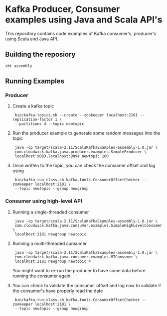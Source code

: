 # Kafka Producer, Consumer examples using Java and Scala API's

This repository contains code examples of Kafka consumer's, producer's using Scala and Java API.

## Building the reposiory

    sbt assembly
    
## Running Examples

### Producer

1. Create a kafka topic

        bin/kafka-topics.sh --create --zookeeper localhost:2181 --replication-factor 1 \ 
        --partitions 4 --topic newtopic
        
2. Run the producer example to generate some random messages into the topic

        java -cp target/scala-2.11/ScalaKafkaExamples-assembly-1.0.jar \ 
        com.cloudwick.kafka.java.producer.examples.SimpleProducer \
        localhost:9093,localhost:9094 newtopic 100
        
3. Once written to the topic, you can check the consumer offset and log using
        
        bin/kafka-run-class.sh kafka.tools.ConsumerOffsetChecker --zookeeper localhost:2181 \ 
        --topic newtopic --group newgroup
        
### Consumer using high-level API
        
1. Running a single-threaded consumer

        java -cp target/scala-2.11/ScalaKafkaExamples-assembly-1.0.jar \ 
        com.cloudwick.kafka.java.consumer.examples.SimpleHighLevelConsumer \ 
        localhost:2181 newgroup newtopic

2. Running a multi-threaded consumer

        java -cp target/scala-2.11/ScalaKafkaExamples-assembly-1.0.jar \
        com.cloudwick.kafka.java.consumer.examples.MTConsumer \
        localhost:2181 newgroup newtopic 4

    You might want to re-run the producer to have some data before running the consumer again.

3. You can check to validate the consumer offset and log now to validate if the consumer's have properly read the date       

        bin/kafka-run-class.sh kafka.tools.ConsumerOffsetChecker --zookeeper localhost:2181 \ 
        --topic newtopic --group newgroup
        